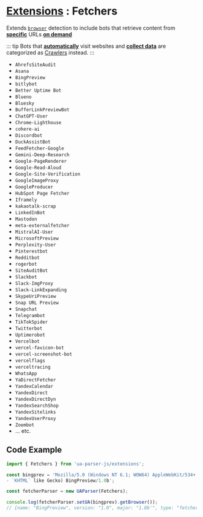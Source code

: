 # [Extensions](/api/submodules/extensions/overview) : Fetchers

Extends [`browser`](/api/main/get-browser) detection to include bots that retrieve content from <u>**specific**</u> URLs <u>**on demand**</u>

::: tip
Bots that <u>**automatically**</u> visit websites and <u>**collect data**</u> are categorized as [Crawlers](/api/submodules/extensions/crawlers) instead.
:::

- `AhrefsSiteAudit` 
- `Asana`
- `BingPreview` 
- `bitlybot`
- `Better Uptime Bot`
- `Blueno`
- `Bluesky`
- `BufferLinkPreviewBot`
- `ChatGPT-User` 
- `Chrome-Lighthouse`
- `cohere-ai`
- `Discordbot` 
- `DuckAssistBot`
- `FeedFetcher-Google` 
- `Gemini-Deep-Research`
- `Google-PageRenderer`
- `Google-Read-Aloud`
- `Google-Site-Verification`  
- `GoogleImageProxy` 
- `GoogleProducer` 
- `HubSpot Page Fetcher`
- `Iframely`
- `kakaotalk-scrap`
- `LinkedInBot` 
- `Mastodon` 
- `meta-externalfetcher` 
- `MistralAI-User`
- `MicrosoftPreview`
- `Perplexity-User`
- `Pinterestbot` 
- `Redditbot` 
- `rogerbot` 
- `SiteAuditBot` 
- `Slackbot` 
- `Slack-ImgProxy` 
- `Slack-LinkExpanding` 
- `SkypeUriPreview` 
- `Snap URL Preview` 
- `Snapchat` 
- `Telegrambot` 
- `TikTokSpider`
- `Twitterbot` 
- `Uptimerobot` 
- `Vercelbot` 
- `vercel-favicon-bot`
- `vercel-screenshot-bot`
- `vercelflags`
- `verceltracing`
- `WhatsApp` 
- `YaDirectFetcher` 
- `YandexCalendar` 
- `YandexDirect` 
- `YandexDirectDyn` 
- `YandexSearchShop` 
- `YandexSitelinks` 
- `YandexUserProxy`
- `Zoombot`
- ... etc.

## Code Example

```js
import { Fetchers } from 'ua-parser-js/extensions';

const bingprev = 'Mozilla/5.0 (Windows NT 6.1; WOW64) AppleWebKit/534+ (
- `KHTML` like Gecko) BingPreview/1.0b';

const fetcherParser = new UAParser(Fetchers);

console.log(fetcherParser.setUA(bingprev).getBrowser());
// {name: "BingPreview", version: "1.0", major: "1.0b'", type: "fetcher"});
```
